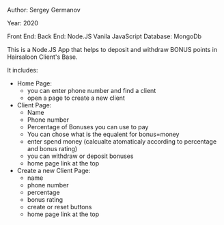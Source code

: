 Author: Sergey Germanov

Year: 2020

Front End:
Back End: Node.JS
Vanila JavaScript
Database: MongoDb

This is a Node.JS App that helps to deposit and withdraw BONUS points in Hairsaloon Client's Base.

It includes:

- Home Page:
  - you can enter phone number and find a client
  - open a page to create a new client
- Client Page:
  - Name
  - Phone number
  - Percentage of Bonuses you can use to pay
  - You can chose what is the equalent for bonus=money
  - enter spend money (calcualte atomaticaly according to percentage and bonus rating)
  - you can withdraw or deposit bonuses
  - home page link at the top
- Create a new Client Page:
  - name
  - phone number
  - percentage
  - bonus rating
  - create or reset buttons
  - home page link at the top
